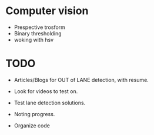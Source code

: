 
# Computer vision
- Prespective trosform
- Binary thresholding
- woking with hsv



# TODO
 - Articles/Blogs for OUT of LANE detection, with resume.
 - Look for videos to test on.
 - Test lane detection solutions.

 - Noting progress.
 - Organize code